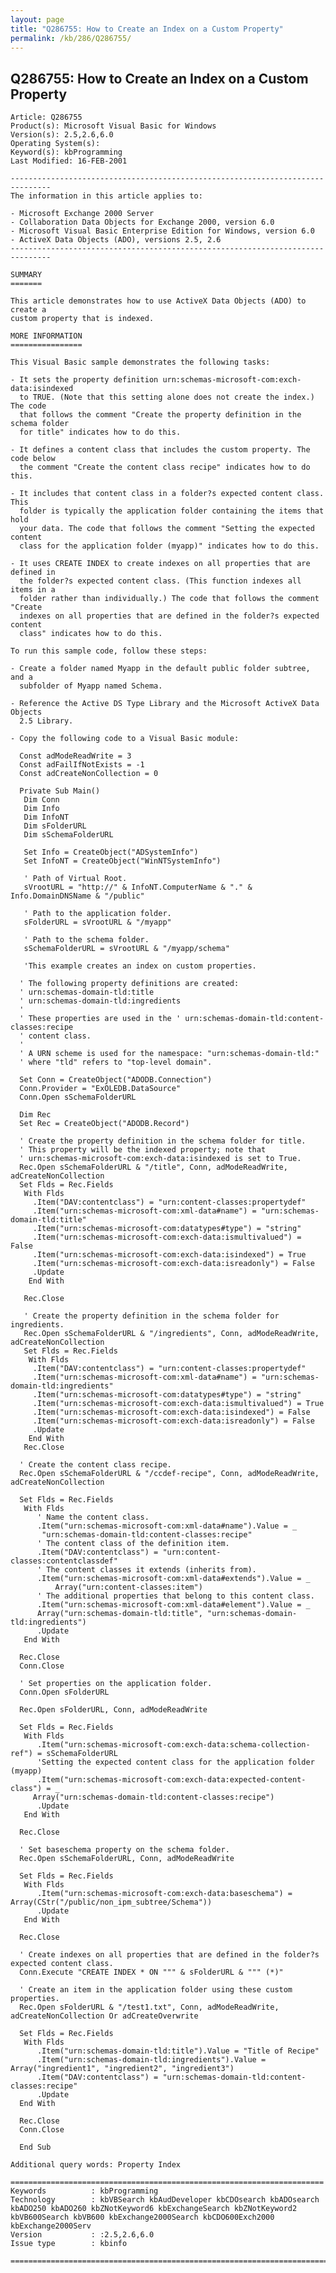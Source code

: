 ```yaml
---
layout: page
title: "Q286755: How to Create an Index on a Custom Property"
permalink: /kb/286/Q286755/
---
```


## Q286755: How to Create an Index on a Custom Property

	Article: Q286755
	Product(s): Microsoft Visual Basic for Windows
	Version(s): 2.5,2.6,6.0
	Operating System(s): 
	Keyword(s): kbProgramming
	Last Modified: 16-FEB-2001
	
	-------------------------------------------------------------------------------
	The information in this article applies to:
	
	- Microsoft Exchange 2000 Server 
	- Collaboration Data Objects for Exchange 2000, version 6.0 
	- Microsoft Visual Basic Enterprise Edition for Windows, version 6.0 
	- ActiveX Data Objects (ADO), versions 2.5, 2.6 
	-------------------------------------------------------------------------------
	
	SUMMARY
	=======
	
	This article demonstrates how to use ActiveX Data Objects (ADO) to create a
	custom property that is indexed.
	
	MORE INFORMATION
	================
	
	This Visual Basic sample demonstrates the following tasks:
	
	- It sets the property definition urn:schemas-microsoft-com:exch-data:isindexed
	  to TRUE. (Note that this setting alone does not create the index.) The code
	  that follows the comment "Create the property definition in the schema folder
	  for title" indicates how to do this.
	
	- It defines a content class that includes the custom property. The code below
	  the comment "Create the content class recipe" indicates how to do this.
	
	- It includes that content class in a folder?s expected content class. This
	  folder is typically the application folder containing the items that hold
	  your data. The code that follows the comment "Setting the expected content
	  class for the application folder (myapp)" indicates how to do this.
	
	- It uses CREATE INDEX to create indexes on all properties that are defined in
	  the folder?s expected content class. (This function indexes all items in a
	  folder rather than individually.) The code that follows the comment "Create
	  indexes on all properties that are defined in the folder?s expected content
	  class" indicates how to do this.
	
	To run this sample code, follow these steps:
	
	- Create a folder named Myapp in the default public folder subtree, and a
	  subfolder of Myapp named Schema.
	
	- Reference the Active DS Type Library and the Microsoft ActiveX Data Objects
	  2.5 Library.
	
	- Copy the following code to a Visual Basic module:
	
	  Const adModeReadWrite = 3
	  Const adFailIfNotExists = -1
	  Const adCreateNonCollection = 0
	
	  Private Sub Main()
	   Dim Conn
	   Dim Info
	   Dim InfoNT
	   Dim sFolderURL
	   Dim sSchemaFolderURL
	
	   Set Info = CreateObject("ADSystemInfo")
	   Set InfoNT = CreateObject("WinNTSystemInfo")
	
	   ' Path of Virtual Root.
	   sVrootURL = "http://" & InfoNT.ComputerName & "." & Info.DomainDNSName & "/public"
	
	   ' Path to the application folder.
	   sFolderURL = sVrootURL & "/myapp"
	
	   ' Path to the schema folder.
	   sSchemaFolderURL = sVrootURL & "/myapp/schema"
	
	   'This example creates an index on custom properties.
	
	  ' The following property definitions are created:
	  ' urn:schemas-domain-tld:title
	  ' urn:schemas-domain-tld:ingredients
	  '
	  ' These properties are used in the ' urn:schemas-domain-tld:content-classes:recipe
	  ' content class.
	  '
	  ' A URN scheme is used for the namespace: "urn:schemas-domain-tld:"
	  ' where "tld" refers to "top-level domain".
	
	  Set Conn = CreateObject("ADODB.Connection")
	  Conn.Provider = "ExOLEDB.DataSource"
	  Conn.Open sSchemaFolderURL
	
	  Dim Rec
	  Set Rec = CreateObject("ADODB.Record")
	
	  ' Create the property definition in the schema folder for title.
	  ' This property will be the indexed property; note that 
	  ' urn:schemas-microsoft-com:exch-data:isindexed is set to True.
	  Rec.Open sSchemaFolderURL & "/title", Conn, adModeReadWrite, adCreateNonCollection
	  Set Flds = Rec.Fields
	   With Flds
	     .Item("DAV:contentclass") = "urn:content-classes:propertydef"
	     .Item("urn:schemas-microsoft-com:xml-data#name") = "urn:schemas-domain-tld:title"
	     .Item("urn:schemas-microsoft-com:datatypes#type") = "string"
	     .Item("urn:schemas-microsoft-com:exch-data:ismultivalued") = False
	     .Item("urn:schemas-microsoft-com:exch-data:isindexed") = True
	     .Item("urn:schemas-microsoft-com:exch-data:isreadonly") = False
	     .Update
	    End With
	   
	   Rec.Close
	
	   ' Create the property definition in the schema folder for ingredients.
	   Rec.Open sSchemaFolderURL & "/ingredients", Conn, adModeReadWrite, adCreateNonCollection
	   Set Flds = Rec.Fields
	    With Flds
	     .Item("DAV:contentclass") = "urn:content-classes:propertydef"
	     .Item("urn:schemas-microsoft-com:xml-data#name") = "urn:schemas-domain-tld:ingredients"
	     .Item("urn:schemas-microsoft-com:datatypes#type") = "string"
	     .Item("urn:schemas-microsoft-com:exch-data:ismultivalued") = True
	     .Item("urn:schemas-microsoft-com:exch-data:isindexed") = False
	     .Item("urn:schemas-microsoft-com:exch-data:isreadonly") = False
	     .Update
	    End With
	   Rec.Close
	
	  ' Create the content class recipe.
	  Rec.Open sSchemaFolderURL & "/ccdef-recipe", Conn, adModeReadWrite, adCreateNonCollection
	
	  Set Flds = Rec.Fields
	   With Flds
	      ' Name the content class.
	      .Item("urn:schemas-microsoft-com:xml-data#name").Value = _
	       "urn:schemas-domain-tld:content-classes:recipe"
	      ' The content class of the definition item.
	      .Item("DAV:contentclass") = "urn:content-classes:contentclassdef"
	      ' The content classes it extends (inherits from).
	      .Item("urn:schemas-microsoft-com:xml-data#extends").Value = _
	          Array("urn:content-classes:item")
	      ' The additional properties that belong to this content class.
	      .Item("urn:schemas-microsoft-com:xml-data#element").Value = _
	      Array("urn:schemas-domain-tld:title", "urn:schemas-domain-tld:ingredients")
	      .Update
	   End With
	
	  Rec.Close
	  Conn.Close
	
	  ' Set properties on the application folder.
	  Conn.Open sFolderURL
	
	  Rec.Open sFolderURL, Conn, adModeReadWrite
	
	  Set Flds = Rec.Fields
	   With Flds
	      .Item("urn:schemas-microsoft-com:exch-data:schema-collection-ref") = sSchemaFolderURL
	      'Setting the expected content class for the application folder (myapp)
	      .Item("urn:schemas-microsoft-com:exch-data:expected-content-class") = _
	     Array("urn:schemas-domain-tld:content-classes:recipe")
	      .Update
	   End With
	   
	  Rec.Close
	
	  ' Set baseschema property on the schema folder.
	  Rec.Open sSchemaFolderURL, Conn, adModeReadWrite
	
	  Set Flds = Rec.Fields
	   With Flds
	      .Item("urn:schemas-microsoft-com:exch-data:baseschema") = Array(CStr("/public/non_ipm_subtree/Schema"))
	      .Update
	   End With
	   
	  Rec.Close
	
	  ' Create indexes on all properties that are defined in the folder?s expected content class.
	  Conn.Execute "CREATE INDEX * ON """ & sFolderURL & """ (*)"
	
	  ' Create an item in the application folder using these custom properties.
	  Rec.Open sFolderURL & "/test1.txt", Conn, adModeReadWrite, adCreateNonCollection Or adCreateOverwrite
	
	  Set Flds = Rec.Fields
	   With Flds
	      .Item("urn:schemas-domain-tld:title").Value = "Title of Recipe"
	      .Item("urn:schemas-domain-tld:ingredients").Value = Array("ingredient1", "ingredient2", "ingredient3")
	      .Item("DAV:contentclass") = "urn:schemas-domain-tld:content-classes:recipe"
	      .Update
	  End With
	
	  Rec.Close
	  Conn.Close
	
	  End Sub
	
	Additional query words: Property Index
	
	======================================================================
	Keywords          : kbProgramming 
	Technology        : kbVBSearch kbAudDeveloper kbCDOsearch kbADOsearch kbADO250 kbADO260 kbZNotKeyword6 kbExchangeSearch kbZNotKeyword2 kbVB600Search kbVB600 kbExchange2000Search kbCDO600Exch2000 kbExchange2000Serv
	Version           : :2.5,2.6,6.0
	Issue type        : kbinfo
	
	=============================================================================
	

